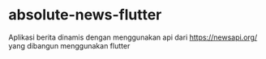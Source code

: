 # absolute-news-flutter
Aplikasi berita dinamis dengan menggunakan api dari https://newsapi.org/ yang dibangun menggunakan flutter
